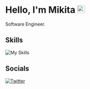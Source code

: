 # Hello, I'm Mikita <img src="https://user-images.githubusercontent.com/1303154/88677602-1635ba80-d120-11ea-84d8-d263ba5fc3c0.gif" width="24px" alt="hi">

Software Engineer.

## Skills

![My Skills](https://skillicons.dev/icons?i=angular,react,nextjs,nodejs,nx.js,typescript,html,css,sass,jest,md,tailwind,vercel,vite,vscode)

## Socials

[![Twitter](https://skillicons.dev/icons?i=linkedin)](https://www.linkedin.com/in/mikita-himpel-950088147/)
